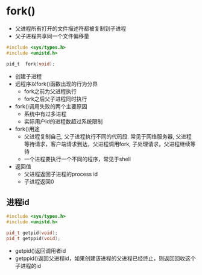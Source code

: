 # fork()

- 父进程所有打开的文件描述符都被复制到子进程
- 父子进程共享同一个文件偏移量  


```c
#include <sys/types.h>
#include <unistd.h>

pid_t  fork(void);
```

- 创建子进程
- 远程序以fork()函数出现的行为分界
  - fork之前为父进程执行
  - fork之后父子进程同时执行
- fork()调用失败的两个主要原因 
  - 系统中有过多进程 
  - 实际用户id的进程数超过系统限制
- fork()用途  
  - 父进程复制自己, 父子进程执行不同的代码段. 常见于网络服务器, 父进程等待请求，客户端请求到达，父进程调用fork, 子处理请求，父进程继续等待 
  - 一个进程要执行一个不同的程序，常见于shell
- 返回值  
  - 父进程返回子进程的process id
  - 子进程返回0
  
  
## 进程id

```c++
#include <sys/types.h>
#include <unistd.h>

pid_t getpid(void);
pid_t getppid(void);
```

- getpid()返回调用者id
- getppid()返回父进程id，如果创建该进程的父进程已经终止，则返回回收这个子进程的id